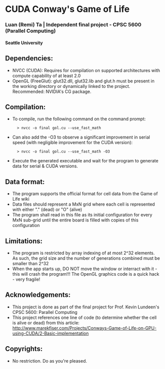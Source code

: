 # CUDA Conway's Game of Life
### Luan (Remi) Ta | Independent final project - CPSC 5600 (Parallel Computing)
#### Seattle University


## Dependencies:
* NVCC (CUDA): Requires for compilation on supported architectures with compute capability of at least 2.0
* OpenGL (FreeGlut): glut32.dll, glut32.lib and glut.h must be present in the working directory or dynamically linked to the project. Recommended: NVIDIA's CG package.


## Compilation:
* To compile, run the following command on the command prompt: 

        > nvcc -o final gol.cu --use_fast_math
		
* Can also add the -O3 to observe a significant improvement in serial speed (with negligible improvement for the CUDA version):

        > nvcc -o final gol.cu --use_fast_math -O3
		
* Execute the generated executable and wait for the program to generate data for serial & CUDA versions.


## Data format:
* The program supports the official format for cell data from the Game of Life wiki
* Data files should represent a MxN grid where each cell is represented with either "." (dead) or "O" (alive)
* The program shall read in this file as its initial configuration for every MxN sub-grid until the entire board is filled with copies of this configuration


## Limitations:
* The program is restricted by array indexing of at most 2^32 elements. As such, the grid size and the number of generations combined must be smaller than 2^32
* When the app starts up, DO NOT move the window or interract with it - this will crash the program!!! The OpenGL graphics code is a quick hack - very fragile!


## Acknowledgements:
* This project is done as part of the final project for Prof. Kevin Lundeen's CPSC 5600: Parallel Computing
* This project references one line of code (to determine whether the cell is alive or dead) from this article: http://www.marekfiser.com/Projects/Conways-Game-of-Life-on-GPU-using-CUDA/2-Basic-implementation


## Copyrights:
* No restriction. Do as you're pleased.
